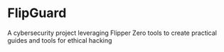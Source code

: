 # FlipGuard
A cybersecurity project leveraging Flipper Zero tools to create practical guides and tools for ethical hacking
